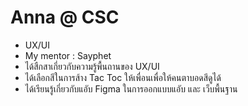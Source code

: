 # Anna @ CSC

+ UX/UI
+ My mentor : Sayphet
+ ได้สืกสาเกี่ยวกับความรู้พื้นถานของ UX/UI
+ ได้เลือกสีในการส้าง Tac Toc ให้เพื่อนเพื่อให้คนตาบอดสีดูได้
+ ได้เรียนรู้เกี่ยวกับแอับ Figma ในการออกแบบแอับ และ เว็บพื้นฐาน